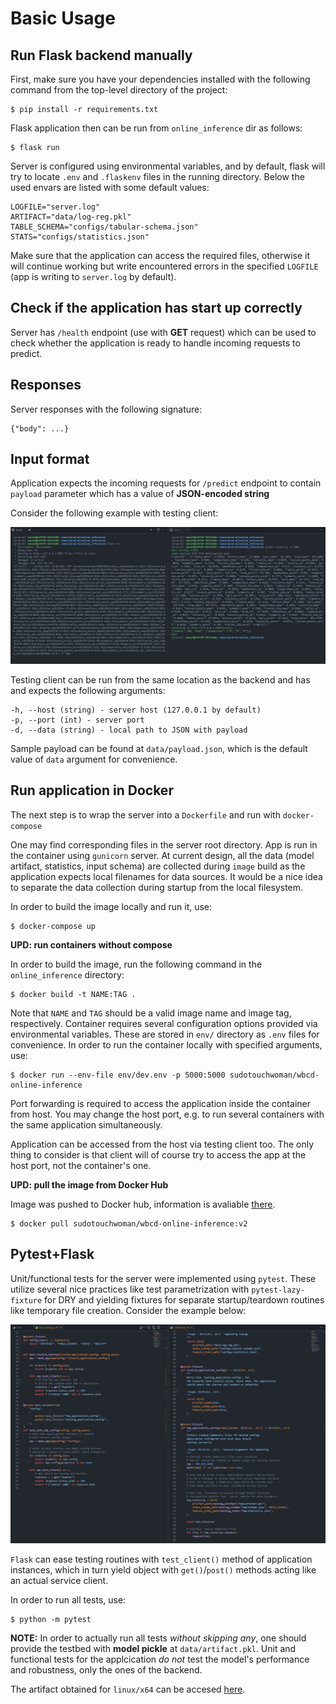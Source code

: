 # __Basic Usage__

## __Run Flask backend manually__

First, make sure you have your dependencies installed with the following command from the top-level directory of the project:

```
$ pip install -r requirements.txt
```

Flask application then can be run from `online_inference` dir as follows:

```
$ flask run
```

Server is configured using environmental variables, and by default, flask will try to locate `.env` and `.flaskenv` files in the running directory. Below the used envars are listed with some default values:

```
LOGFILE="server.log"
ARTIFACT="data/log-reg.pkl"
TABLE_SCHEMA="configs/tabular-schema.json"
STATS="configs/statistics.json"
```

Make sure that the application can access the required files, otherwise it will continue working but write encountered errors in the specified `LOGFILE` (app is writing to `server.log` by default).

## __Check if the application has start up correctly__

Server has `/health` endpoint (use with __GET__ request) which can be used to check whether the application is ready to handle incoming requests to predict.

## __Responses__

Server responses with the following signature:

```
{"body": ...}
```

## __Input format__

Application expects the incoming requests for `/predict` endpoint to contain `payload` parameter which has a value of __JSON-encoded string__

Consider the following example with testing client:

![connecting to server](./screenshots/client-server.png)

Testing client can be run from the same location as the backend and has and expects the following arguments:

```
-h, --host (string) - server host (127.0.0.1 by default)
-p, --port (int) - server port
-d, --data (string) - local path to JSON with payload
```

Sample payload can be found at `data/payload.json`, which is the default value of `data` argument for convenience.

## __Run application in Docker__

The next step is to wrap the server into a `Dockerfile` and run with `docker-compose`

One may find corresponding files in the server root directory. App is run in the container using `gunicorn` server. At current design, all the data (model artifact, statistics, input schema) are collected during `image` build as the application expects local filenames for data sources. It would be a nice idea to separate the data collection during startup from the local filesystem.

In order to build the image locally and run it, use:

```
$ docker-compose up
```

__UPD: run containers without compose__

In order to build the image, run the following command in the `online_inference` directory:

```
$ docker build -t NAME:TAG .
```

Note that `NAME` and `TAG` should be a valid image name and image tag, respectively.
Container requires several configuration options provided via environmental variables.
These are stored in `env/` directory as `.env` files for convenience. In order to run the
container locally with specified arguments, use:

```
$ docker run --env-file env/dev.env -p 5000:5000 sudotouchwoman/wbcd-online-inference
```

Port forwarding is required to access the application inside the container from host. You may
change the host port, e.g. to run several containers with the same application simultaneously.

Application can be accessed from the host via testing client too. The only thing to consider is that
client will of course try to access the app at the host port, not the container's one.

__UPD: pull the image from Docker Hub__

Image was pushed to Docker hub, information is avaliable [there](https://hub.docker.com/r/sudotouchwoman/wbcd-online-inference).

```
$ docker pull sudotouchwoman/wbcd-online-inference:v2
```

## __Pytest+Flask__

Unit/functional tests for the server were implemented using `pytest`.
These utilize several nice practices like test parametrization with `pytest-lazy-fixture` for DRY and
yielding fixtures for separate startup/teardown routines like temporary file creation.
Consider the example below:

![lazy/yieldings fixtures](./screenshots/lazy-fixtures.jpg)

`Flask` can ease testing routines with `test_client()` method
of application instances, which in turn yield object with `get()`/`post()` methods
acting like an actual service client.

In order to run all tests, use:

```
$ python -m pytest
```

__NOTE:__ In order to actually run all tests _without skipping any_, one should
provide the testbed with __model pickle__ at `data/artifact.pkl`. Unit and functional tests for
the applcication _do not_ test the model's performance and robustness, only the ones of the backend.

The artifact obtained for `linux/x64` can be accesed [here](https://drive.google.com/drive/folders/1h_XjtQuu6EDI-w4qV6poG5EnVAFYK6md?usp=sharing).
